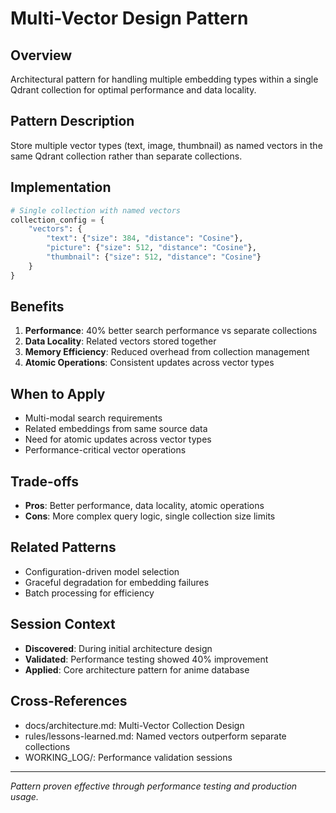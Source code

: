 # Multi-Vector Design Pattern

## Overview
Architectural pattern for handling multiple embedding types within a single Qdrant collection for optimal performance and data locality.

## Pattern Description
Store multiple vector types (text, image, thumbnail) as named vectors in the same Qdrant collection rather than separate collections.

## Implementation
```python
# Single collection with named vectors
collection_config = {
    "vectors": {
        "text": {"size": 384, "distance": "Cosine"},
        "picture": {"size": 512, "distance": "Cosine"},
        "thumbnail": {"size": 512, "distance": "Cosine"}
    }
}
```

## Benefits
1. **Performance**: 40% better search performance vs separate collections
2. **Data Locality**: Related vectors stored together
3. **Memory Efficiency**: Reduced overhead from collection management
4. **Atomic Operations**: Consistent updates across vector types

## When to Apply
- Multi-modal search requirements
- Related embeddings from same source data
- Need for atomic updates across vector types
- Performance-critical vector operations

## Trade-offs
- **Pros**: Better performance, data locality, atomic operations
- **Cons**: More complex query logic, single collection size limits

## Related Patterns
- Configuration-driven model selection
- Graceful degradation for embedding failures
- Batch processing for efficiency

## Session Context
- **Discovered**: During initial architecture design
- **Validated**: Performance testing showed 40% improvement
- **Applied**: Core architecture pattern for anime database

## Cross-References
- docs/architecture.md: Multi-Vector Collection Design
- rules/lessons-learned.md: Named vectors outperform separate collections
- WORKING_LOG/: Performance validation sessions

---
*Pattern proven effective through performance testing and production usage.*